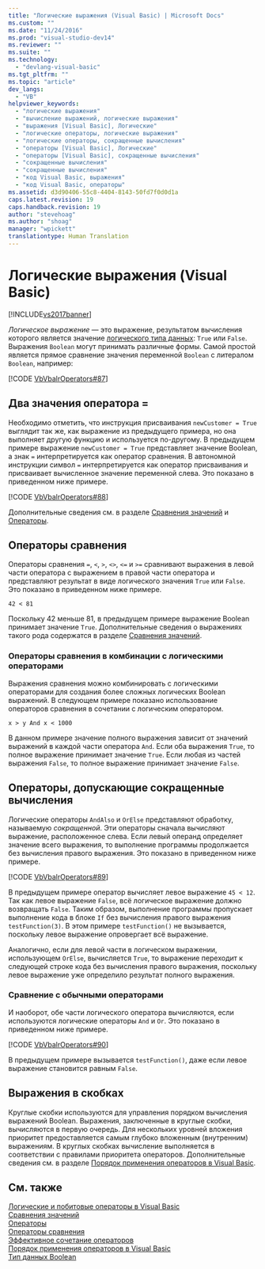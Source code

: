 ```yaml
---
title: "Логические выражения (Visual Basic) | Microsoft Docs"
ms.custom: ""
ms.date: "11/24/2016"
ms.prod: "visual-studio-dev14"
ms.reviewer: ""
ms.suite: ""
ms.technology: 
  - "devlang-visual-basic"
ms.tgt_pltfrm: ""
ms.topic: "article"
dev_langs: 
  - "VB"
helpviewer_keywords: 
  - "логические выражения"
  - "вычисление выражений, логические выражения"
  - "выражения [Visual Basic], Логические"
  - "логические операторы, логические выражения"
  - "логические операторы, сокращенные вычисления"
  - "операторы [Visual Basic], Логические"
  - "операторы [Visual Basic], сокращенные вычисления"
  - "сокращенные вычисления"
  - "сокращенные вычисления"
  - "код Visual Basic, выражения"
  - "код Visual Basic, операторы"
ms.assetid: d3d90406-55c8-4404-8143-50fd7f0d0d1a
caps.latest.revision: 19
caps.handback.revision: 19
author: "stevehoag"
ms.author: "shoag"
manager: "wpickett"
translationtype: Human Translation
---
```

# Логические выражения (Visual Basic)
[!INCLUDE[vs2017banner](../../../../csharp/includes/vs2017banner.md)]

*Логическое выражение* — это выражение, результатом вычисления которого является значение [логического типа данных](../../../../visual-basic/language-reference/data-types/boolean-data-type.md): `True` или `False`.  Выражения `Boolean` могут принимать различные формы.  Самой простой является прямое сравнение значения переменной `Boolean` с литералом `Boolean`, например:  
  
 [!CODE [VbVbalrOperators#87](../CodeSnippet/VS_Snippets_VBCSharp/VbVbalrOperators#87)]  
  
## Два значения оператора \=  
 Необходимо отметить, что инструкция присваивания `newCustomer = True` выглядит так же, как выражение из предыдущего примера, но она выполняет другую функцию и используется по\-другому.  В предыдущем примере выражение `newCustomer = True` представляет значение Boolean, а знак `=` интерпретируется как оператор сравнения.  В автономной инструкции символ `=` интерпретируется как оператор присваивания и присваивает вычисленное значение переменной слева.  Это показано в приведенном ниже примере.  
  
 [!CODE [VbVbalrOperators#88](../CodeSnippet/VS_Snippets_VBCSharp/VbVbalrOperators#88)]  
  
 Дополнительные сведения см. в разделе [Сравнения значений](../../../../visual-basic/programming-guide/language-features/operators-and-expressions/value-comparisons.md) и [Операторы](../../../../visual-basic/language-reference/statements/index.md).  
  
## Операторы сравнения  
 Операторы сравнения `=`, `<`, `>`, `<>`, `<=` и `>=` сравнивают выражения в левой части оператора с выражением в правой части оператора и представляют результат в виде логического значения `True` или `False`.  Это показано в приведенном ниже примере.  
  
 `42 < 81`  
  
 Поскольку 42 меньше 81, в предыдущем примере выражение Boolean принимает значение `True`.  Дополнительные сведения о выражениях такого рода содержатся в разделе [Сравнения значений](../../../../visual-basic/programming-guide/language-features/operators-and-expressions/value-comparisons.md).  
  
### Операторы сравнения в комбинации с логическими операторами  
 Выражения сравнения можно комбинировать с логическими операторами для создания более сложных логических Boolean выражений.  В следующем примере показано использование операторов сравнения в сочетании с логическим оператором.  
  
 `x > y And x < 1000`  
  
 В данном примере значение полного выражения зависит от значений выражений в каждой части оператора `And`.  Если оба выражения `True`, то полное выражение принимает значение `True`.  Если любая из частей выражения `False`, то полное выражение принимает значение `False`.  
  
## Операторы, допускающие сокращенные вычисления  
 Логические операторы `AndAlso` и `OrElse` представляют обработку, называемую *сокращенной*.  Эти операторы сначала вычисляют выражение, расположенное слева.  Если левый операнд определяет значение всего выражения, то выполнение программы продолжается без вычисления правого выражения.  Это показано в приведенном ниже примере.  
  
 [!CODE [VbVbalrOperators#89](../CodeSnippet/VS_Snippets_VBCSharp/VbVbalrOperators#89)]  
  
 В предыдущем примере оператор вычисляет левое выражение `45 < 12`.  Так как левое выражение `False`, всё логическое выражение должно возвращать `False`.  Таким образом, выполнение программы пропускает выполнение кода в блоке `If` без вычисления правого выражения `testFunction(3)`.  В этом примере `testFunction()` не вызывается, поскольку левое выражение опровергает всё выражение.  
  
 Аналогично, если для левой части в логическом выражении, использующем `OrElse`, вычисляется `True`, то выражение переходит к следующей строке кода без вычисления правого выражения, поскольку левое выражение уже определило результат полного выражения.  
  
### Сравнение с обычными операторами  
 И наоборот, обе части логического оператора вычисляются, если используются логические операторы `And` и `Or`.  Это показано в приведенном ниже примере.  
  
 [!CODE [VbVbalrOperators#90](../CodeSnippet/VS_Snippets_VBCSharp/VbVbalrOperators#90)]  
  
 В предыдущем примере вызывается `testFunction()`, даже если левое выражение становится равным `False`.  
  
## Выражения в скобках  
 Круглые скобки используются для управления порядком вычисления выражений Boolean.  Выражения, заключенные в круглые скобки, вычисляются в первую очередь.  Для нескольких уровней вложения приоритет предоставляется самым глубоко вложенным \(внутренним\) выражениям.  В круглых скобках вычисление выполняется в соответствии с правилами приоритета операторов.  Дополнительные сведения см. в разделе [Порядок применения операторов в Visual Basic](../../../../visual-basic/language-reference/operators/operator-precedence.md).  
  
## См. также  
 [Логические и побитовые операторы в Visual Basic](../../../../visual-basic/programming-guide/language-features/operators-and-expressions/logical-and-bitwise-operators.md)   
 [Сравнения значений](../../../../visual-basic/programming-guide/language-features/operators-and-expressions/value-comparisons.md)   
 [Операторы](../../../../visual-basic/programming-guide/language-features/statements.md)   
 [Операторы сравнения](../../../../visual-basic/language-reference/operators/comparison-operators.md)   
 [Эффективное сочетание операторов](../../../../visual-basic/programming-guide/language-features/operators-and-expressions/efficient-combination-of-operators.md)   
 [Порядок применения операторов в Visual Basic](../../../../visual-basic/language-reference/operators/operator-precedence.md)   
 [Тип данных Boolean](../../../../visual-basic/language-reference/data-types/boolean-data-type.md)